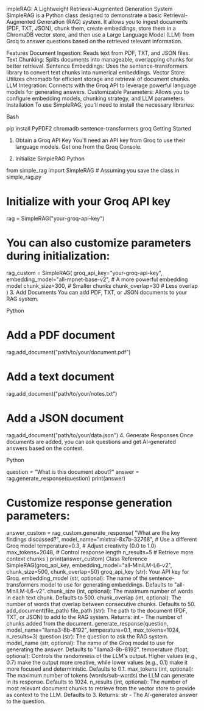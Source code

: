 impleRAG: A Lightweight Retrieval-Augmented Generation System
SimpleRAG is a Python class designed to demonstrate a basic Retrieval-Augmented Generation (RAG) system. It allows you to ingest documents (PDF, TXT, JSON), chunk them, create embeddings, store them in a ChromaDB vector store, and then use a Large Language Model (LLM) from Groq to answer questions based on the retrieved relevant information.

Features
Document Ingestion: Reads text from PDF, TXT, and JSON files.
Text Chunking: Splits documents into manageable, overlapping chunks for better retrieval.
Sentence Embeddings: Uses the sentence-transformers library to convert text chunks into numerical embeddings.
Vector Store: Utilizes chromadb for efficient storage and retrieval of document chunks.
LLM Integration: Connects with the Groq API to leverage powerful language models for generating answers.
Customizable Parameters: Allows you to configure embedding models, chunking strategy, and LLM parameters.
Installation
To use SimpleRAG, you'll need to install the necessary libraries:

Bash

pip install PyPDF2 chromadb sentence-transformers groq
Getting Started
1. Obtain a Groq API Key
You'll need an API key from Groq to use their language models. Get one from the Groq Console.

2. Initialize SimpleRAG
Python

from simple_rag import SimpleRAG # Assuming you save the class in simple_rag.py

# Initialize with your Groq API key
rag = SimpleRAG("your-groq-api-key")

# You can also customize parameters during initialization:
rag_custom = SimpleRAG(
    groq_api_key="your-groq-api-key",
    embedding_model="all-mpnet-base-v2",  # A more powerful embedding model
    chunk_size=300,                        # Smaller chunks
    chunk_overlap=30                       # Less overlap
)
3. Add Documents
You can add PDF, TXT, or JSON documents to your RAG system.

Python

# Add a PDF document
rag.add_document("path/to/your/document.pdf")

# Add a text document
rag.add_document("path/to/your/notes.txt")

# Add a JSON document
rag.add_document("path/to/your/data.json")
4. Generate Responses
Once documents are added, you can ask questions and get AI-generated answers based on the context.

Python

question = "What is this document about?"
answer = rag.generate_response(question)
print(answer)

# Customize response generation parameters:
answer_custom = rag_custom.generate_response(
    "What are the key findings discussed?",
    model_name="mixtral-8x7b-32768",      # Use a different Groq model
    temperature=0.3,                     # Adjust creativity (0.0 to 1.0)
    max_tokens=2048,                     # Control response length
    n_results=5                          # Retrieve more context chunks
)
print(answer_custom)
Class Reference
SimpleRAG(groq_api_key, embedding_model="all-MiniLM-L6-v2", chunk_size=500, chunk_overlap=50)
groq_api_key (str): Your API key for Groq.
embedding_model (str, optional): The name of the sentence-transformers model to use for generating embeddings. Defaults to "all-MiniLM-L6-v2".
chunk_size (int, optional): The maximum number of words in each text chunk. Defaults to 500.
chunk_overlap (int, optional): The number of words that overlap between consecutive chunks. Defaults to 50.
add_document(file_path)
file_path (str): The path to the document (PDF, TXT, or JSON) to add to the RAG system.
Returns: int - The number of chunks added from the document.
generate_response(question, model_name="llama3-8b-8192", temperature=0.1, max_tokens=1024, n_results=3)
question (str): The question to ask the RAG system.
model_name (str, optional): The name of the Groq model to use for generating the answer. Defaults to "llama3-8b-8192".
temperature (float, optional): Controls the randomness of the LLM's output. Higher values (e.g., 0.7) make the output more creative, while lower values (e.g., 0.1) make it more focused and deterministic. Defaults to 0.1.
max_tokens (int, optional): The maximum number of tokens (words/sub-words) the LLM can generate in its response. Defaults to 1024.
n_results (int, optional): The number of most relevant document chunks to retrieve from the vector store to provide as context to the LLM. Defaults to 3.
Returns: str - The AI-generated answer to the question.
